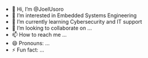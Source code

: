 - 👋 Hi, I’m @JoelUsoro
- 👀 I’m interested in Embedded Systems Engineering 
- 🌱 I’m currently learning Cybersecurity and IT support
- 💞️ I’m looking to collaborate on ...
- 📫 How to reach me ...
- 😄 Pronouns: ...
- ⚡ Fun fact: ...

<!---
JoelUsoro/JoelUsoro is a ✨ special ✨ repository because its `README.md` (this file) appears on your GitHub profile.
You can click the Preview link to take a look at your changes.
--->
